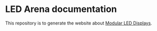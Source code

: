 # LED Arena documentation

This repository is to generate the website about [Modular LED Displays](https://reiserlab.github.io/Modular-LED-Display).

